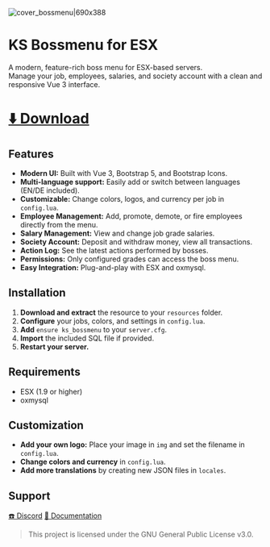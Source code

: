 ![cover_bossmenu|690x388](https://forum-cfx-re.akamaized.net/original/5X/4/2/2/b/422b657a06e9a11730ac50d1c7cc7044582664fa.jpeg)

# KS Bossmenu for ESX

A modern, feature-rich boss menu for ESX-based servers.  
Manage your job, employees, salaries, and society account with a clean and responsive Vue 3 interface.

# [⬇️ Download](https://github.com/Kxiox/ks_bossmenu/releases)

## Features

- **Modern UI:** Built with Vue 3, Bootstrap 5, and Bootstrap Icons.
- **Multi-language support:** Easily add or switch between languages (EN/DE included).
- **Customizable:** Change colors, logos, and currency per job in `config.lua`.
- **Employee Management:** Add, promote, demote, or fire employees directly from the menu.
- **Salary Management:** View and change job grade salaries.
- **Society Account:** Deposit and withdraw money, view all transactions.
- **Action Log:** See the latest actions performed by bosses.
- **Permissions:** Only configured grades can access the boss menu.
- **Easy Integration:** Plug-and-play with ESX and oxmysql.

## Installation

1. **Download and extract** the resource to your `resources` folder.
2. **Configure** your jobs, colors, and settings in `config.lua`.
3. **Add** `ensure ks_bossmenu` to your `server.cfg`.
4. **Import** the included SQL file if provided.
5. **Restart your server.**

## Requirements

- ESX (1.9 or higher)
- oxmysql

## Customization

- **Add your own logo:** Place your image in `img` and set the filename in `config.lua`.
- **Change colors and currency** in `config.lua`.
- **Add more translations** by creating new JSON files in `locales`.

## Support
[☎️ Discord](https://discord.gg/ZcAtT6ShAk)
[📄 Documentation](https://kxiox.gitbook.io/kxiox-scripts/ks-bossmenu/)

> This project is licensed under the GNU General Public License v3.0.
